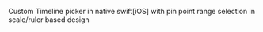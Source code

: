 Custom Timeline picker in native swift[iOS] with pin point range selection in scale/ruler based design
